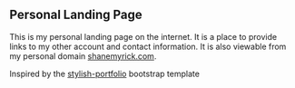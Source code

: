 ## Personal Landing Page

This is my personal landing page on the internet. It is a place to provide links to my other account and contact information. It is also viewable from my personal domain [shanemyrick.com](https://shanemyrick.com).

Inspired by the [stylish-portfolio](https://startbootstrap.com/template-overviews/stylish-portfolio/) bootstrap template
